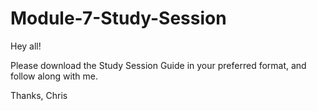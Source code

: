 # Module-7-Study-Session
Hey all! 

Please download the Study Session Guide in your preferred format, and follow along with me.

Thanks,
      Chris
